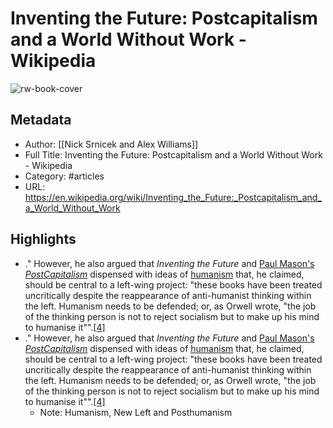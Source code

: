 # Inventing the Future: Postcapitalism and a World Without Work - Wikipedia

![rw-book-cover](https://readwise-assets.s3.amazonaws.com/static/images/article2.74d541386bbf.png)

## Metadata
- Author: [[Nick Srnicek and Alex Williams]]
- Full Title: Inventing the Future: Postcapitalism and a World Without Work - Wikipedia
- Category: #articles
- URL: https://en.wikipedia.org/wiki/Inventing_the_Future:_Postcapitalism_and_a_World_Without_Work

## Highlights
- ." However, he also argued that *Inventing the Future* and [Paul Mason's](https://en.wikipedia.org/wiki/Paul_Mason_(journalist) "Paul Mason (journalist)") *[PostCapitalism](https://en.wikipedia.org/wiki/PostCapitalism "PostCapitalism")* dispensed with ideas of [humanism](https://en.wikipedia.org/wiki/Humanism "Humanism") that, he claimed, should be central to a left-wing project: "these books have been treated uncritically despite the reappearance of anti-humanist thinking within the left. Humanism needs to be defended; or, as Orwell wrote, "the job of the thinking person is not to reject socialism but to make up his mind to humanise it"".[[4]](#cite_note-4)
- ." However, he also argued that *Inventing the Future* and [Paul Mason's](https://en.wikipedia.org/wiki/Paul_Mason_(journalist) "Paul Mason (journalist)") *[PostCapitalism](https://en.wikipedia.org/wiki/PostCapitalism "PostCapitalism")* dispensed with ideas of [humanism](https://en.wikipedia.org/wiki/Humanism "Humanism") that, he claimed, should be central to a left-wing project: "these books have been treated uncritically despite the reappearance of anti-humanist thinking within the left. Humanism needs to be defended; or, as Orwell wrote, "the job of the thinking person is not to reject socialism but to make up his mind to humanise it"".[[4]](#cite_note-4)
    - Note: Humanism, New Left and Posthumanism
